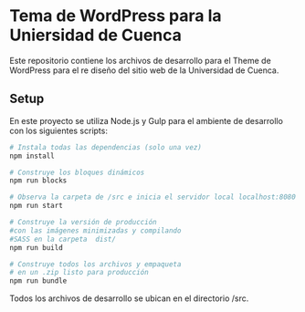# Tema de WordPress para la Uniersidad de Cuenca

Este repositorio contiene los archivos de desarrollo para el Theme de WordPress para el re diseño del sitio web de la Universidad de Cuenca.

## Setup

En este proyecto se utiliza Node.js y Gulp para el ambiente de desarrollo con los siguientes scripts:

```bash
# Instala todas las dependencias (solo una vez)
npm install

# Construye los bloques dinámicos
npm run blocks

# Observa la carpeta de /src e inicia el servidor local localhost:8080
npm run start

# Construye la versión de producción
#con las imágenes minimizadas y compilando
#SASS en la carpeta  dist/
npm run build

# Construye todos los archivos y empaqueta
# en un .zip listo para producción
npm run bundle

```

Todos los archivos de desarrollo se ubican en el directorio /src.
